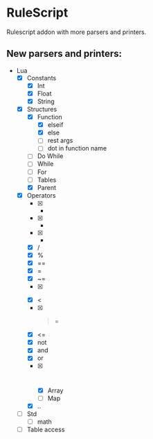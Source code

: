 # RuleScript

Rulescript addon with more parsers and printers.

## New parsers and printers:
- Lua
	- [x] Constants
		- [x] Int
		- [x] Float
		- [x] String
	- [x] Structures
		- [x] Function
			- [x] elseif
			- [x] else
			- [ ] rest args
			- [ ] dot in function name
		- [ ] Do While
		- [ ] While
		- [ ] For
		- [ ] Tables
		- [x] Parent
	- [x] Operators
		- [x] +
		- [x] -
		- [x] *
		- [x] /
		- [x] %
		- [x] ==
		- [x] =
		- [x] ~=
		- [x] >
		- [x] <
		- [x] >=
		- [x] <=
		- [x] not
		- [x] and
		- [x] or
		- [x] #
			- [x] Array
			- [ ] Map 
		- [x] ..
	- [ ] Std
		- [ ] math
	- [ ] Table access